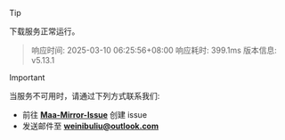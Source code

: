 > [!TIP]
下载服务正常运行。


> 响应时间: 2025-03-10 06:25:56+08:00
> 响应耗时: 399.1ms
> 版本信息: v5.13.1

> [!IMPORTANT]
> 当服务不可用时，请通过下列方式联系我们: 
> - 前往 **[Maa-Mirror-Issue](https://github.com/MaaMirror/Maa-Mirror-Issue/issues)** 创建 issue
> - 发送邮件至 **<a href="mailto:weinibuliu@outlook.com">weinibuliu@outlook.com</a>**